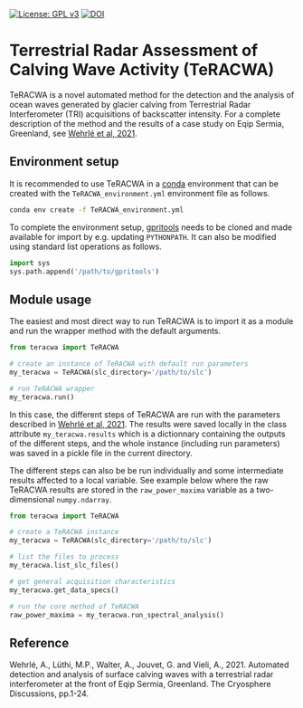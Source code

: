 [![License: GPL v3](https://img.shields.io/badge/License-GPLv3-blue.svg)](https://www.gnu.org/licenses/gpl-3.0)
[![DOI](https://zenodo.org/badge/DOI/10.5281/zenodo.5770016.svg)](https://doi.org/10.5281/zenodo.5770016)
# Terrestrial Radar Assessment of Calving Wave Activity (TeRACWA)

TeRACWA is a novel automated method for the detection and the analysis of ocean waves generated by glacier calving from Terrestrial Radar Interferometer (TRI) acquisitions of backscatter intensity. For a complete description of the method and the results of a case study on Eqip Sermia, Greenland, see [Wehrlé et al, 2021](https://tc.copernicus.org/preprints/tc-2021-33/).

## Environment setup

It is recommended to use TeRACWA in a [conda](https://docs.conda.io/projects/conda/en/latest/user-guide/tasks/manage-environments.html) environment that can be created with the ```TeRACWA_environment.yml``` environment file as follows.
``` bash
conda env create -f TeRACWA_environment.yml
```
To complete the environment setup, [gpritools](https://git.sr.ht/~scinu/gpritools) needs to be cloned and made available for import by e.g. updating ```PYTHONPATH```. It can also be modified using standard list operations as follows.

``` python
import sys
sys.path.append('/path/to/gpritools')
``` 

## Module usage

The easiest and most direct way to run TeRACWA is to import it as a module and run the wrapper method with the default arguments.

``` python
from teracwa import TeRACWA

# create an instance of TeRACWA with default run parameters
my_teracwa = TeRACWA(slc_directory='/path/to/slc')

# run TeRACWA wrapper
my_teracwa.run()
``` 

In this case, the different steps of TeRACWA are run with the parameters described in [Wehrlé et al, 2021](https://tc.copernicus.org/preprints/tc-2021-33/). The results were saved locally in the class attribute ```my_teracwa.results``` which is a dictionnary containing the outputs of the different steps, and the whole instance (including run parameters) was saved in a pickle file in the current directory.

The different steps can also be be run individually and some intermediate results affected to a local variable. See example below where the raw TeRACWA results are stored in the ```raw_power_maxima``` variable as a two-dimensional ```numpy.ndarray```.

``` python
from teracwa import TeRACWA

# create a TeRACWA instance
my_teracwa = TeRACWA(slc_directory='/path/to/slc')

# list the files to process
my_teracwa.list_slc_files()

# get general acquisition characteristics
my_teracwa.get_data_specs()

# run the core method of TeRACWA
raw_power_maxima = my_teracwa.run_spectral_analysis()
``` 

## Reference

Wehrlé, A., Lüthi, M.P., Walter, A., Jouvet, G. and Vieli, A., 2021. Automated detection and analysis of surface calving waves with a terrestrial radar interferometer at the front of Eqip Sermia, Greenland. The Cryosphere Discussions, pp.1-24.
